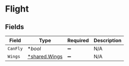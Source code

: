 # Flight


## Fields

| Field                                                | Type                                                 | Required                                             | Description                                          |
| ---------------------------------------------------- | ---------------------------------------------------- | ---------------------------------------------------- | ---------------------------------------------------- |
| `CanFly`                                             | **bool*                                              | :heavy_minus_sign:                                   | N/A                                                  |
| `Wings`                                              | [*shared.Wings](../../../pkg/models/shared/wings.md) | :heavy_minus_sign:                                   | N/A                                                  |
